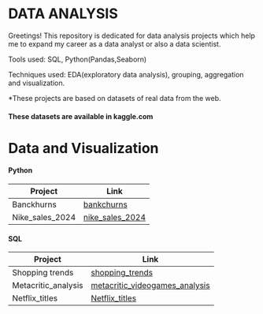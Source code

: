 # DATA ANALYSIS
Greetings!
This repository is dedicated for data analysis projects which help me to expand my career as a data analyst or also a data scientist.

Tools used: SQL, Python(Pandas,Seaborn)

Techniques used: EDA(exploratory data analysis), grouping, aggregation and visualization.

*These projects are based on datasets of real data from the web.

#### These datasets are available in kaggle.com 



 # Data and Visualization


 #### Python 
   Project     | Link  
   ------------- | ----
   Banckhurns  |  [bankchurns](Python/data_analysis_visualizations/bankchurns.ipynb)
  Nike_sales_2024|   [nike_sales_2024](Python/data_analysis_visualizations/nike_sales_2024.ipynb)
  




 
      
      
 
 



 
#### SQL
Project | Link
------- | --------
Shopping trends        | [shopping_trends](SQL/shopping_trends.sql)
Metacritic_analysis | [metacritic_videogames_analysis](SQL/videogames_analysis.sql)
Netflix_titles | [Netflix_titles](SQL/netflix_titles.sql)








 
  

 





 


